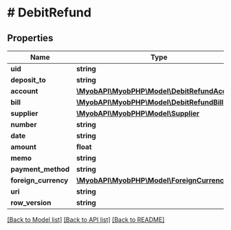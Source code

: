 # # DebitRefund

## Properties

Name | Type | Description | Notes
------------ | ------------- | ------------- | -------------
**uid** | **string** |  | [optional] 
**deposit_to** | **string** |  | 
**account** | [**\MyobAPI\MyobPHP\Model\DebitRefundAccount**](DebitRefundAccount.md) |  | 
**bill** | [**\MyobAPI\MyobPHP\Model\DebitRefundBill**](DebitRefundBill.md) |  | 
**supplier** | [**\MyobAPI\MyobPHP\Model\Supplier**](Supplier.md) |  | [optional] 
**number** | **string** |  | [optional] 
**date** | **string** |  | 
**amount** | **float** |  | 
**memo** | **string** |  | [optional] 
**payment_method** | **string** |  | [optional] 
**foreign_currency** | [**\MyobAPI\MyobPHP\Model\ForeignCurrency**](ForeignCurrency.md) |  | [optional] 
**uri** | **string** |  | [optional] 
**row_version** | **string** |  | [optional] 

[[Back to Model list]](../../README.md#documentation-for-models) [[Back to API list]](../../README.md#documentation-for-api-endpoints) [[Back to README]](../../README.md)


